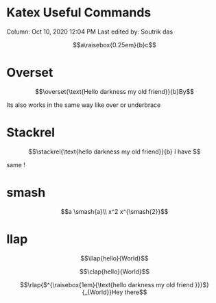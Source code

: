 # Katex Useful Commands

Column: Oct 10, 2020 12:04 PM
Last edited by: Soutrik das

$$a\raisebox{0.25em}{b}c$$

# Overset

$$\overset{\text{Hello darkness my old friend}}{b}By$$

Its also works in the same way like over or underbrace

# Stackrel

$$\stackrel{\text{hello darkness my old friend}}{b}
I have $$

same !

# smash

$$a \smash{a}\\
x^2 x^{\smash{2}}$$

# llap

$$\llap{hello}{World}$$

$$\clap{hello}{World}$$

$$\rlap{$^{\raisebox{1em}{\text{hello darkness my old friend }}}$}{_{World}}Hey there$$